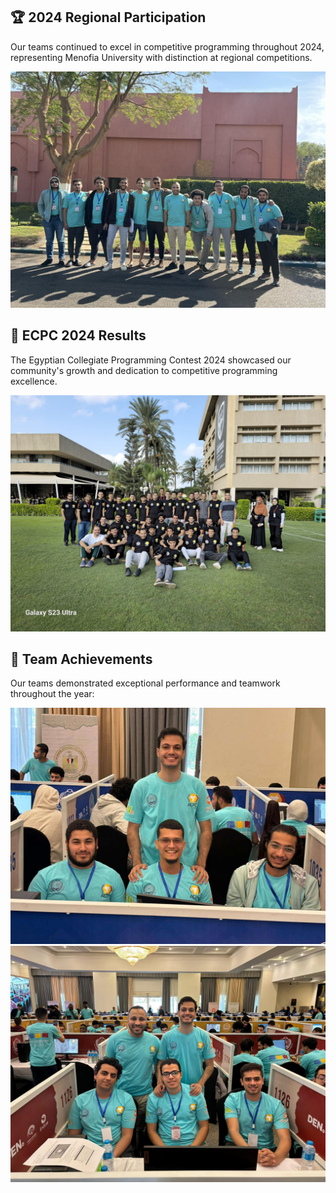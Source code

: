 ## 🏆 2024 Regional Participation

Our teams continued to excel in competitive programming throughout 2024, representing Menofia University with
distinction at regional competitions.

![ACPC 2024 Team](/assets/images/events/2024/ACPC'24.jpg)

## 🥉 ECPC 2024 Results

The Egyptian Collegiate Programming Contest 2024 showcased our community's growth and dedication to competitive
programming excellence.

<div class="image-grid">
  <div class="image-item">
    <img src="/assets/images/events/2024/ECPC24.jpg" alt="ECPC 2024">
  </div>
</div>

## 🏅 Team Achievements

Our teams demonstrated exceptional performance and teamwork throughout the year:

<div class="image-grid">
  <div class="image-item">
    <img src="/assets/images/events/2024/strong-connected-menofia.jpg" alt="Strong Connected Menofia Team">
  </div>
  <div class="image-item">
    <img src="/assets/images/events/2024/tripple-threat-team.jpg" alt="Triple Threat Team">
  </div>
</div>
